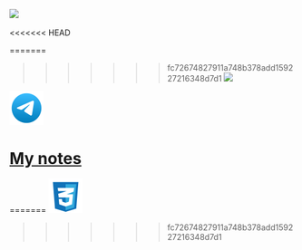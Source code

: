 [![](https://readme-typing-svg.herokuapp.com?font=Fira+Code&pause=1000&color=1CF70E&random=false&width=600&lines=Hi!+My+name+is+Oleg%2C+I+am+a+Front-end+developer)](https://github.com/ArefevOleg)

<<<<<<< HEAD

=======
>>>>>>> fc72674827911a748b378add159227216348d7d1
[![](https://readme-typing-svg.herokuapp.com?font=Fira+Code&duration=15000&pause=1000&color=00F743&random=false&width=435&lines=THE+LIFE+OF+CODER)](https://music.yandex.ru/users/akido-rus/playlists/1001)

[![](/images/telegram-svgrepo-com.svg)](https://t.me/arefevoleg) 

<!-- [![](/images/js-svgrepo-com.svg)](https://ru.wikipedia.org/wiki/JavaScript)
[![](/images/html-5-svgrepo-com.svg)](https://ru.wikipedia.org/wiki/HTML)
<<<<<<< HEAD
[![](/images/css-3-svgrepo-com.svg)](https://ru.wikipedia.org/wiki/CSS) -->

# [My notes](./Mynotes.md)
=======
[![](/images/css-3-svgrepo-com.svg)](https://ru.wikipedia.org/wiki/CSS)
>>>>>>> fc72674827911a748b378add159227216348d7d1
